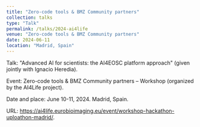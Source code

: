```yaml
---
title: "Zero-code tools & BMZ Community partners"
collection: talks
type: "Talk"
permalink: /talks/2024-ai4life
venue: "Zero-code tools & BMZ Community partners"
date: 2024-06-11
location: "Madrid, Spain"
---
```


Talk: "Advanced AI for scientists: the AI4EOSC platform approach" (given jointly with Ignacio Heredia). 

Event: Zero-code tools & BMZ Community partners – Workshop (organized by the AI4Life project). 

Date and place: June 10-11, 2024. Madrid, Spain.

URL: <https://ai4life.eurobioimaging.eu/event/workshop-hackathon-uploathon-madrid/>.
